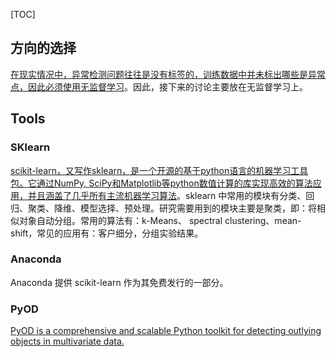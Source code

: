[TOC]

## 方向的选择
[在现实情况中，异常检测问题往往是没有标签的，训练数据中并未标出哪些是异常点，因此必须使用无监督学习][2]。因此，接下来的讨论主要放在无监督学习上。

## Tools
### SKlearn
[scikit-learn，又写作sklearn，是一个开源的基于python语言的机器学习工具包。它通过NumPy, SciPy和Matplotlib等python数值计算的库实现高效的算法应用，并且涵盖了几乎所有主流机器学习算法][1]。sklearn 中常用的模块有分类、回归、聚类、降维、模型选择、预处理。研究需要用到的模块主要是聚类，即：将相似对象自动分组。常用的算法有：k-Means、 spectral clustering、mean-shift，常见的应用有：客户细分，分组实验结果。
### Anaconda
Anaconda 提供 scikit-learn 作为其免费发行的一部分。
### PyOD
[PyOD is a comprehensive and scalable Python toolkit for detecting outlying objects in multivariate data.][3]



[1]: https://www.itread01.com/content/1551725786.html
[2]: https://www.zhihu.com/question/280696035
[3]: https://pyod.readthedocs.io/en/latest/